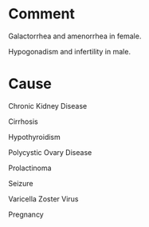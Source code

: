 # Comment

Galactorrhea and amenorrhea in female.

Hypogonadism and infertility in male.

# Cause

Chronic Kidney Disease

Cirrhosis

Hypothyroidism

Polycystic Ovary Disease

Prolactinoma

Seizure

Varicella Zoster Virus

Pregnancy
